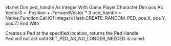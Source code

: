 vb.net
Dim ped_handle As Integer
                    With Game.Player.Character
                        Dim pos As Vector3 = .Position + .ForwardVector * 3
                        ped_handle = Native.Function.Call(Of Integer)(Hash.CREATE_RANDOM_PED, pos.X, pos.Y, pos.Z)
                    End With

Creates a Ped at the specified location, returns the Ped Handle.  
Ped will not act until SET_PED_AS_NO_LONGER_NEEDED is called.